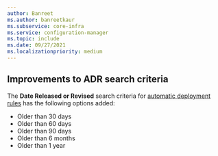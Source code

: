 ```yaml
---
author: Banreet
ms.author: banreetkaur
ms.subservice: core-infra
ms.service: configuration-manager
ms.topic: include
ms.date: 09/27/2021
ms.localizationpriority: medium
---
```

## <a name="bkmk_adr"></a> Improvements to ADR search criteria
<!--7033309-->

The **Date Released or Revised** search criteria for [automatic deployment rules](../../../../../sum/deploy-use/automatically-deploy-software-updates.md) has the following options added:

- Older than 30 days
- Older than 60 days
- Older than 90 days
- Older than 6 months
- Older than 1 year
